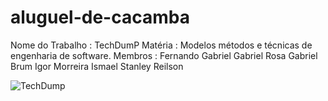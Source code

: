 # aluguel-de-cacamba
Nome do Trabalho : TechDumP
Matéria : Modelos métodos e técnicas de engenharia de software.
Membros :
Fernando Gabriel
Gabriel Rosa
Gabriel Brum 
Igor Morreira
Ismael Stanley
Reilson 


<img src="https://i.pinimg.com/736x/5e/c9/14/5ec9147dc7195232142600a6280c2a0e.jpg" alt="TechDump">
